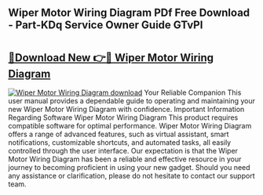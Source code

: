 ## Wiper Motor Wiring Diagram PDf Free Download - Part-KDq Service Owner Guide GTvPI

# <h2><a href="http://dfs97xb.blite.top/?on=Wiper+Motor+Wiring+Diagram">🔗Download New 👉🔴 Wiper Motor Wiring Diagram</a></h2>

[![Wiper Motor Wiring Diagram download](https://i.imgur.com/lujVjoI.png)](http://dfs97xb.blite.top/?on=Wiper+Motor+Wiring+Diagram)
Your Reliable Companion This user manual provides a dependable guide to operating and maintaining your new Wiper Motor Wiring Diagram with confidence. Important Information Regarding Software Wiper Motor Wiring Diagram This product requires compatible software for optimal performance. Wiper Motor Wiring Diagram offers a range of advanced features, such as virtual assistant, smart notifications, customizable shortcuts, and automated tasks, all easily controlled through the user interface. Our expectation is that the Wiper Motor Wiring Diagram has been a reliable and effective resource in your journey to becoming proficient in using your new gadget. Should you need any assistance or clarification, please do not hesitate to contact our support team.
